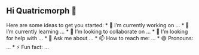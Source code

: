 ## Hi Quatricmorph 👋

<!--
**quatricmorph/quatricmorph** is a ✨ _special_ ✨ repository because its `README.md` (this file) appears on your GitHub profile.
--!>
Here are some ideas to get you started:

* 🔭 I’m currently working on ...
* 🌱 I’m currently learning ...
* 👯 I’m looking to collaborate on ...
* 🤔 I’m looking for help with ...
* 💬 Ask me about ...
* 📫 How to reach me: ...
* 😄 Pronouns: ...
* ⚡ Fun fact: ...

